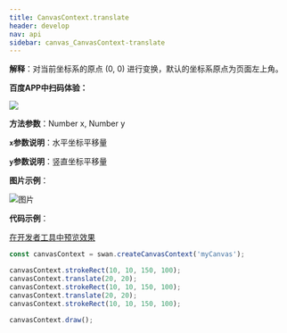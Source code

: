 ```yaml
---
title: CanvasContext.translate
header: develop
nav: api
sidebar: canvas_CanvasContext-translate
---
```

 
**解释**：对当前坐标系的原点 (0, 0) 进行变换，默认的坐标系原点为页面左上角。

**百度APP中扫码体验：**

<img src="https://b.bdstatic.com/miniapp/assets/images/doc_demo/pages_createCanvasContext.png"  class="demo-qrcode-image" />

**方法参数**：Number x, Number y

**`x`参数说明**：水平坐标平移量 

**`y`参数说明**：竖直坐标平移量

**图片示例**：

![图片](../../../../img/translate.png)

**代码示例**：

<a href="swanide://fragment/755378a183a45481f8a03347f75519251573723810204" title="在开发者工具中预览效果" target="_self">在开发者工具中预览效果</a>

```js
const canvasContext = swan.createCanvasContext('myCanvas');

canvasContext.strokeRect(10, 10, 150, 100);
canvasContext.translate(20, 20);
canvasContext.strokeRect(10, 10, 150, 100);
canvasContext.translate(20, 20);
canvasContext.strokeRect(10, 10, 150, 100);

canvasContext.draw();
```


